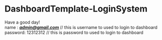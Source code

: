 # DashboardTemplate-LoginSystem
Have a good day! <br>
name    : <em><b>admin@gmail.com </b></em> // this is username to used to login to dashboard<br> 
password: 12312312 // this is password to used to login to dashboard<br> 

